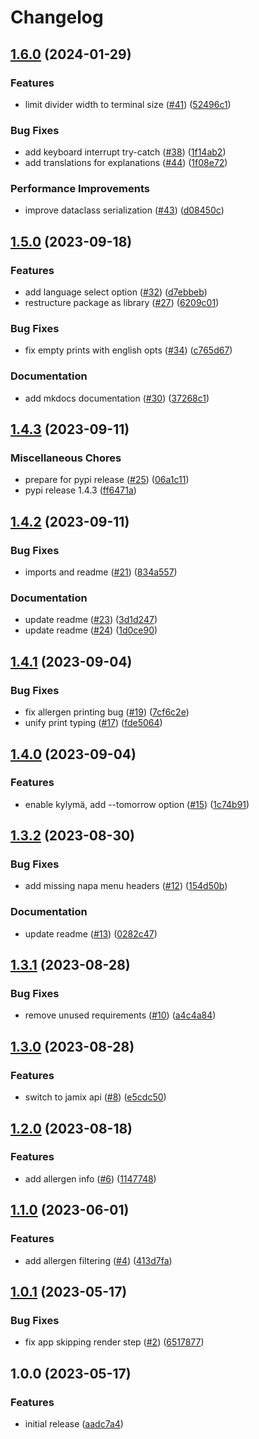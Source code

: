 # Changelog

## [1.6.0](https://github.com/jkerola/jmenu/compare/v1.5.0...v1.6.0) (2024-01-29)


### Features

* limit divider width to terminal size ([#41](https://github.com/jkerola/jmenu/issues/41)) ([52496c1](https://github.com/jkerola/jmenu/commit/52496c193cac0ca595bfd2bf2762cc30212b9d5d))


### Bug Fixes

* add keyboard interrupt try-catch ([#38](https://github.com/jkerola/jmenu/issues/38)) ([1f14ab2](https://github.com/jkerola/jmenu/commit/1f14ab22f93c8c42cd3fa24d2b7d0909b6a3e465))
* add translations for explanations ([#44](https://github.com/jkerola/jmenu/issues/44)) ([1f08e72](https://github.com/jkerola/jmenu/commit/1f08e7247bb882f4ad1f595e3c6245ae76ec0be2))


### Performance Improvements

* improve dataclass serialization ([#43](https://github.com/jkerola/jmenu/issues/43)) ([d08450c](https://github.com/jkerola/jmenu/commit/d08450c073a5cd100f4aa7af03079864cf1de27f))

## [1.5.0](https://github.com/jkerola/jmenu/compare/v1.4.3...v1.5.0) (2023-09-18)


### Features

* add language select option ([#32](https://github.com/jkerola/jmenu/issues/32)) ([d7ebbeb](https://github.com/jkerola/jmenu/commit/d7ebbebc7b2efb510c7a7390730733543e28e901))
* restructure package as library ([#27](https://github.com/jkerola/jmenu/issues/27)) ([6209c01](https://github.com/jkerola/jmenu/commit/6209c01b131b2a2043b14163c37e106aabf3d3d2))


### Bug Fixes

* fix empty prints with english opts ([#34](https://github.com/jkerola/jmenu/issues/34)) ([c765d67](https://github.com/jkerola/jmenu/commit/c765d67a72dfdd01c9974cac86a12953a63b066c))


### Documentation

* add mkdocs documentation ([#30](https://github.com/jkerola/jmenu/issues/30)) ([37268c1](https://github.com/jkerola/jmenu/commit/37268c104eba010771c4cd90515174443cbb80e0))

## [1.4.3](https://github.com/jkerola/jmenu/compare/v1.4.2...v1.4.3) (2023-09-11)


### Miscellaneous Chores

* prepare for pypi release ([#25](https://github.com/jkerola/jmenu/issues/25)) ([06a1c11](https://github.com/jkerola/jmenu/commit/06a1c119c46e75a84d06fef90db82143be1c1133))
* pypi release 1.4.3 ([ff6471a](https://github.com/jkerola/jmenu/commit/ff6471a86f99c68a8a2e1a5b0c140ee98696585c))

## [1.4.2](https://github.com/jkerola/jmenu/compare/v1.4.1...v1.4.2) (2023-09-11)


### Bug Fixes

* imports and readme ([#21](https://github.com/jkerola/jmenu/issues/21)) ([834a557](https://github.com/jkerola/jmenu/commit/834a557c886b06275cdfd5b1e16a59579bcadc15))


### Documentation

* update readme ([#23](https://github.com/jkerola/jmenu/issues/23)) ([3d1d247](https://github.com/jkerola/jmenu/commit/3d1d247878265ae42cc5ee19c5232e350696ab13))
* update readme ([#24](https://github.com/jkerola/jmenu/issues/24)) ([1d0ce90](https://github.com/jkerola/jmenu/commit/1d0ce90adf361ebe802dcd3fee4e0bc0b079a24a))

## [1.4.1](https://github.com/jkerola/jmenu/compare/v1.4.0...v1.4.1) (2023-09-04)


### Bug Fixes

* fix allergen printing bug ([#19](https://github.com/jkerola/jmenu/issues/19)) ([7cf6c2e](https://github.com/jkerola/jmenu/commit/7cf6c2eb3506f6ebcc5dc226aa16627ae554ca3a))
* unify print typing ([#17](https://github.com/jkerola/jmenu/issues/17)) ([fde5064](https://github.com/jkerola/jmenu/commit/fde50641b0469a4c253ae947ebef20f0e2b8eeb0))

## [1.4.0](https://github.com/jkerola/jmenu/compare/v1.3.2...v1.4.0) (2023-09-04)


### Features

* enable kylymä, add --tomorrow option ([#15](https://github.com/jkerola/jmenu/issues/15)) ([1c74b91](https://github.com/jkerola/jmenu/commit/1c74b91ff3b0c91c04912f5570a781e5337da1a5))

## [1.3.2](https://github.com/jkerola/jmenu/compare/v1.3.1...v1.3.2) (2023-08-30)


### Bug Fixes

* add missing napa menu headers ([#12](https://github.com/jkerola/jmenu/issues/12)) ([154d50b](https://github.com/jkerola/jmenu/commit/154d50b0ec00331ea2c90c392470b8d6b4f78d2c))


### Documentation

* update readme ([#13](https://github.com/jkerola/jmenu/issues/13)) ([0282c47](https://github.com/jkerola/jmenu/commit/0282c4782e15a7f4b22db8dcd527fd58c83e9ffd))

## [1.3.1](https://github.com/jkerola/jmenu/compare/v1.3.0...v1.3.1) (2023-08-28)


### Bug Fixes

* remove unused requirements ([#10](https://github.com/jkerola/jmenu/issues/10)) ([a4c4a84](https://github.com/jkerola/jmenu/commit/a4c4a84221ab66d3014bd1d7e56792f437bc94de))

## [1.3.0](https://github.com/jkerola/jmenu/compare/v1.2.0...v1.3.0) (2023-08-28)


### Features

* switch to jamix api ([#8](https://github.com/jkerola/jmenu/issues/8)) ([e5cdc50](https://github.com/jkerola/jmenu/commit/e5cdc508e693b8149c6dce642944bc1cf1a385a2))

## [1.2.0](https://github.com/jkerola/jmenu/compare/v1.1.0...v1.2.0) (2023-08-18)


### Features

* add allergen info ([#6](https://github.com/jkerola/jmenu/issues/6)) ([1147748](https://github.com/jkerola/jmenu/commit/11477487ce45a74dfbc2bec0af0b0a3f5092a4e7))

## [1.1.0](https://github.com/jkerola/jmenu/compare/v1.0.1...v1.1.0) (2023-06-01)


### Features

* add allergen filtering ([#4](https://github.com/jkerola/jmenu/issues/4)) ([413d7fa](https://github.com/jkerola/jmenu/commit/413d7fa420514660a9fe2e7c509e69f051d3b6ad))

## [1.0.1](https://github.com/jkerola/jmenu/compare/v1.0.0...v1.0.1) (2023-05-17)


### Bug Fixes

* fix app skipping render step ([#2](https://github.com/jkerola/jmenu/issues/2)) ([6517877](https://github.com/jkerola/jmenu/commit/65178779adacaad01da983068f3c83619587740d))

## 1.0.0 (2023-05-17)


### Features

* initial release ([aadc7a4](https://github.com/jkerola/jmenu/commit/aadc7a45a55cada622974cfc1e47ffd622370c25))

